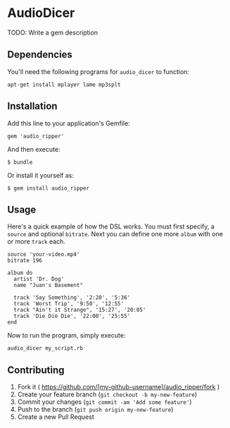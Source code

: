 # AudioDicer

TODO: Write a gem description

## Dependencies

You'll need the following programs for `audio_dicer` to function:

    apt-get install mplayer lame mp3splt

## Installation

Add this line to your application's Gemfile:

    gem 'audio_ripper'

And then execute:

    $ bundle

Or install it yourself as:

    $ gem install audio_ripper

## Usage

Here's a quick example of how the DSL works. You must first specify, a
`source` and optional `bitrate`. Next you can define one more `album` with one
or more `track` each.

    source 'your-video.mp4'
    bitrate 196

    album do
      artist 'Dr. Dog'
      name "Juan's Basement"

      track 'Say Something', '2:20', '5:36'
      track 'Worst Trip', '9:50', '12:55'
      track "Ain't it Strange", '15:27', '20:05'
      track 'Die Die Die', '22:00', '25:55'
    end

Now to run the program, simply execute:

    audio_dicer my_script.rb

## Contributing

1. Fork it ( https://github.com/[my-github-username]/audio_ripper/fork )
2. Create your feature branch (`git checkout -b my-new-feature`)
3. Commit your changes (`git commit -am 'Add some feature'`)
4. Push to the branch (`git push origin my-new-feature`)
5. Create a new Pull Request
